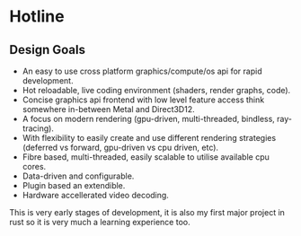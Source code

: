 # Hotline

## Design Goals
- An easy to use cross platform graphics/compute/os api for rapid development.
- Hot reloadable, live coding environment (shaders, render graphs, code).
- Concise graphics api frontend with low level feature access think somewhere in-between Metal and Direct3D12.
- A focus on modern rendering (gpu-driven, multi-threaded, bindless, ray-tracing).
- With flexibility to easily create and use different rendering strategies (deferred vs forward, gpu-driven vs cpu driven, etc).
- Fibre based, multi-threaded, easily scalable to utilise available cpu cores.
- Data-driven and configurable.
- Plugin based an extendible.
- Hardware accellerated video decoding.

This is very early stages of development, it is also my first major project in rust so it is very much a learning experience too.

